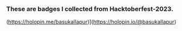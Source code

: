 <h3> These are badges I collected from Hacktoberfest-2023. </h3>

(https://holopin.me/basukallapur)](https://holopin.io/@basukallapur)



